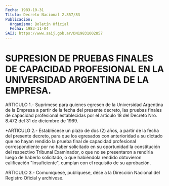 ```yaml
---
Fecha: 1983-10-31
Título: Decreto Nacional 2.857/83
Publicación:
  Organismo: Boletín Oficial
  Fecha: 1983-11-04
SAIJ: https://www.saij.gob.ar/DN19831002857
---
```

# SUPRESION DE PRUEBAS FINALES DE CAPACIDAD PROFESIONAL EN LA UNIVERSIDAD ARGENTINA DE LA EMPRESA.

<a id="1"></a>
ARTICULO 1.- Suprímese para quienes egresen de la Universidad Argentina de la Empresa a partir de la fecha del presente decreto, las pruebas finales de capacidad profesional establecidas por el artículo 18 del Decreto Nro. 8.472 del 31 de diciembre de 1969.

<a id="2"></a>
*ARTICULO 2.- Establécese un plazo de dos (2) años, a partir de la fecha del presente decreto, para que los egresados con anterioridad a su dictado que no hayan rendido la prueba final de capacidad profesional correspondiente por no haber solicitado en su oportunidad la constitución del respectivo Tribunal Examinador, o que no se presentaron a rendirla luego de haberlo solicitado, o que habiéndola rendido obtuvieron calificación "Insuficiente", cumplan con el requisito de su aprobación.

<a id="3"></a>
ARTICULO 3.- Comuníquese, publíquese, dése a la Dirección Nacional del Registro Oficial y archívese.